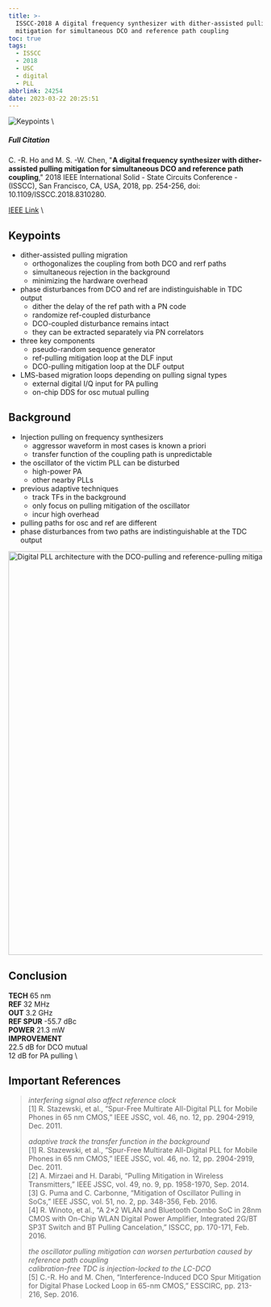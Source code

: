```yaml
---
title: >-
  ISSCC-2018 A digital frequency synthesizer with dither-assisted pulling
  mitigation for simultaneous DCO and reference path coupling
toc: true
tags:
  - ISSCC
  - 2018
  - USC
  - digital
  - PLL
abbrlink: 24254
date: 2023-03-22 20:25:51
---
```


![Keypoints](https://api2.mubu.com/v3/document_image/fe3b9ae6-b7d5-4849-ba81-fc0533a20453-216525.jpg) \

##### Full Citation

C. -R. Ho and M. S. -W. Chen, "**A digital frequency synthesizer with dither-assisted pulling mitigation for simultaneous DCO and reference path coupling**," 2018 IEEE International Solid - State Circuits Conference - (ISSCC), San Francisco, CA, USA, 2018, pp. 254-256, doi: 10.1109/ISSCC.2018.8310280.

[IEEE Link](https://ieeexplore.ieee.org/document/8310280) \

## Keypoints

- dither-assisted pulling migration
  - orthogonalizes the coupling from both DCO and rerf paths
  - simultaneous rejection in the background
  - minimizing the hardware overhead
- phase disturbances from DCO and ref are indistinguishable in TDC output
  - dither the delay of the ref path with a PN code
  - randomize ref-coupled disturbance
  - DCO-coupled disturbance remains intact
  - they can be extracted separately via PN correlators
- three key components
  - pseudo-random sequence generator
  - ref-pulling mitigation loop at the DLF input
  - DCO-pulling mitigation loop at the DLF output
- LMS-based migration loops
  depending on pulling signal types
  - external digital I/Q input for PA pulling
  - on-chip DDS for osc mutual pulling

## Background

- Injection pulling on frequency synthesizers
  - aggressor waveform in most cases is known a priori
  - transfer function of the coupling path is unpredictable
- the oscillator of the victim PLL can be disturbed
  - high-power PA
  - other nearby PLLs
- previous adaptive techniques
  - track TFs in the background
  - only focus on pulling mitigation of the oscillator
  - incur high overhead
- pulling paths for osc and ref are different
- phase disturbances from two paths are indistinguishable at the TDC output

<img src="https://api2.mubu.com/v3/document_image/6e89c6ab-2f68-4e8c-8f17-adbc7ce306d5-216525.jpg" width = "800" alt="Digital PLL architecture with the DCO-pulling and reference-pulling mitigation scheme" align=center />

## Conclusion

**TECH**  65 nm \
**REF**  32 MHz \
**OUT**  3.2 GHz \
**REF SPUR**  -55.7 dBc \
**POWER**  21.3 mW  \
**IMPROVEMENT** \
    22.5 dB for DCO mutual \
    12 dB for PA pulling \

## Important References

> *interfering signal also affect reference clock* \
> [1] R. Stazewski, et al., “Spur-Free Multirate All-Digital PLL for Mobile Phones in 65 nm CMOS,” IEEE JSSC, vol. 46, no. 12, pp. 2904-2919, Dec. 2011.
> 
> *adaptive track the transfer function in the background* \
> [1] R. Stazewski, et al., “Spur-Free Multirate All-Digital PLL for Mobile Phones in 65 nm CMOS,” IEEE JSSC, vol. 46, no. 12, pp. 2904-2919, Dec. 2011. \
> [2] A. Mirzaei and H. Darabi, “Pulling Mitigation in Wireless Transmitters,” IEEE JSSC, vol. 49, no. 9, pp. 1958-1970, Sep. 2014. \
> [3] G. Puma and C. Carbonne, “Mitigation of Oscillator Pulling in SoCs,” IEEE JSSC, vol. 51, no. 2, pp. 348-356, Feb. 2016. \
> [4] R. Winoto, et al., “A 2×2 WLAN and Bluetooth Combo SoC in 28nm CMOS with On-Chip WLAN Digital Power Amplifier, Integrated 2G/BT SP3T Switch and BT Pulling Cancelation,” ISSCC, pp. 170-171, Feb. 2016.
> 
> *the oscillator pulling mitigation can worsen perturbation caused by reference path coupling* \
> *calibration-free TDC is injection-locked to the LC-DCO* \
> [5] C.-R. Ho and M. Chen, “Interference-Induced DCO Spur Mitigation for Digital Phase Locked Loop in 65-nm CMOS,” ESSCIRC, pp. 213-216, Sep. 2016. 

